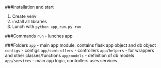 ###Installation and start
1. Create venv
2. install all libraries
3. Lunch with `python app_run.py run`

###Commands
`run` - lunches app

###Folders
`app` - main app module, contains flask app object and db object
`configs` - configs
`app/controllers` - controllers
`app/helpers` - for wrappers and other classes/functions
`app/models` - definition of db models
`app/services` - main app logic, controllers uses services
